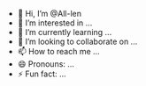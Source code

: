 - 👋 Hi, I’m @All-len
- 👀 I’m interested in ...
- 🌱 I’m currently learning ...
- 💞️ I’m looking to collaborate on ...
- 📫 How to reach me ...
- 😄 Pronouns: ...
- ⚡ Fun fact: ...

<!---
All-len/All-len is a ✨ special ✨ repository because its `README.md` (this file) appears on your GitHub profile.
You can click the Preview link to take a look at your changes.
--->
